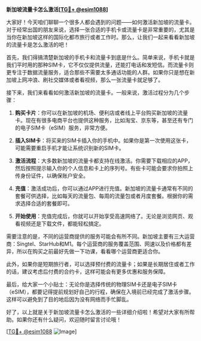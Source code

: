 **新加坡流量卡怎么激活[[TG💪+ @esim1088](https://t.me/s/esim1088)]**

大家好！今天咱们聊聊一个很多人都会遇到的问题——如何激活新加坡的流量卡。对于经常出国的朋友来说，选择一张合适的手机卡或流量卡是非常重要的，尤其是当你在新加坡这样的国际化都市旅行或者工作时。那么，让我们一起来看看新加坡的流量卡是怎么激活的吧！

首先，我们得搞清楚新加坡的手机卡和流量卡到底是什么。简单来说，手机卡就是我们平时用的那种SIM卡，它不仅仅提供流量，还能打电话和发短信。而流量卡则更专注于数据流量服务，适合那些不需要太多通话功能的人群。如果你只是想在新加坡上网冲浪、刷社交媒体或者看视频，那么一张流量卡就足够了。

接下来，我们来看看如何激活新加坡的流量卡。一般来说，激活过程分为几个步骤：

1. **购买卡片**：你可以在新加坡的机场、便利店或者线上平台购买新加坡的流量卡。现在有很多电商平台也提供这种服务，比如淘宝、京东等，甚至还有专门的电子SIM卡（eSIM）服务，非常方便。

2. **插入SIM卡**：将买来的SIM卡插入你的手机中。如果你是第一次使用这张卡，可能需要重启手机才能让系统识别新的SIM卡。

3. **激活流程**：大多数新加坡的流量卡都支持在线激活。你需要下载相应的APP，然后按照提示输入你的个人信息和卡上的序列号。有些卡可能会要求你拍照上传身份证件，以确保账户安全。

4. **充值**：激活成功后，你可以通过APP进行充值。新加坡的流量卡通常有不同的套餐可供选择，比如每天的流量包、每周的流量包或者月度套餐。根据你的需求选择合适的套餐即可。

5. **开始使用**：充值完成后，你就可以开始享受高速网络了。无论是浏览网页、观看视频还是下载文件，都能轻松搞定。

需要注意的是，不同的运营商提供的服务可能会有所不同。新加坡主要有三大运营商：Singtel、StarHub和M1。每个运营商的服务覆盖范围、网速以及价格都有差异，所以在购买之前最好先做一下功课，看看哪个运营商更适合你。

此外，如果你是短期旅行者，可以选择预付费的流量卡；如果是长期居住或者工作的话，建议考虑后付费的合约卡，这样可能会有更多优惠和服务保障。

最后，给大家一个小贴士：无论你是选择传统的物理SIM卡还是电子SIM卡（eSIM），都要记得提前规划好自己的行程，确保在入境前已经完成了激活步骤。这样可以避免到了目的地后因为没有网络而手忙脚乱。

好了，以上就是关于新加坡流量卡怎么激活的一些详细介绍啦！希望对大家有所帮助。如果你还有什么疑问，欢迎随时留言讨论哦！

[[TG💪+ @esim1088](https://t.me/s/esim1088) ![Image](https://i.postimg.cc/4NQfJmqS/Snipaste-2025-05-13-00-14-12.png)]